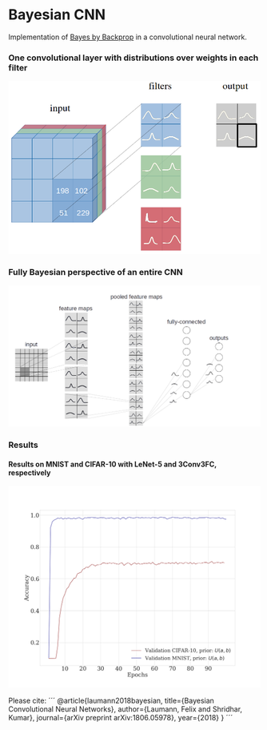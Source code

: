 # Bayesian CNN

Implementation of [Bayes by Backprop](https://arxiv.org/abs/1505.05424) in a convolutional neural network.

### One convolutional layer with distributions over weights in each filter

![Distribution over weights in a CNN's filter.](figures/CNNwithdist.png)

### Fully Bayesian perspective of an entire CNN 

![Distributions must be over weights in convolutional layers and weights in fully-connected layers.](figures/CNNwithdist_git.png)

### Results 
#### Results on MNIST and CIFAR-10 with LeNet-5 and 3Conv3FC, respectively

![Results on MNIST and CIFAR-10 with LeNet-5 and 3Conv3FC, respectively](figures/results_CNN.png)

Please cite:
´´´
@article{laumann2018bayesian,
  title={Bayesian Convolutional Neural Networks},
  author={Laumann, Felix and Shridhar, Kumar},
  journal={arXiv preprint arXiv:1806.05978},
  year={2018}
}
´´´
